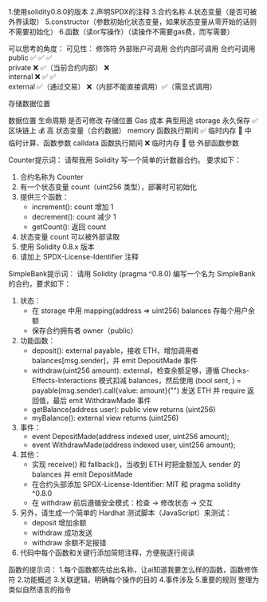 1.使用solidity0.8.0的版本
2.声明SPDX的注释
3.合约名称
4.状态变量（是否可被外界读取）
5.constructor（参数初始化状态变量，如果状态变量从零开始的话则不需要初始化）
6.函数（读or写操作）（读操作不需要gas费，而写需要）


可以思考的角度：
可见性：
修饰符	    外部账户可调用	       合约内部可调用	       合约可调用	
public	        ✅	                  ✅	               ✅	
private	        ❌	                  ✅（当前合约内部）	  ❌	 
internal	      ❌	                  ✅	               ✅	 
external	      ✅（通过交易）	        ❌（内部不能直接调用）✅（需显式调用）	 

存储数据位置

数据位置	生命周期	   是否可修改	   存储位置	    Gas    成本	    典型用途
storage	 永久保存	       ✅	     区块链上	     💰     高	     状态变量（合约数据）
memory	 函数执行期间	    ✅	      临时内存	    💸     中	      临时计算、函数参数
calldata 函数执行期间	    ❌      	临时内存	    💎     低	      外部函数参数


Counter提示词：
请帮我用 Solidity 写一个简单的计数器合约。
要求如下：
1. 合约名称为 Counter
2. 有一个状态变量 count（uint256 类型），部署时可初始化
3. 提供三个函数：
   - increment(): count 增加 1
   - decrement(): count 减少 1
   - getCount(): 返回 count
4. 状态变量 count 可以被外部读取
5. 使用 Solidity 0.8.x 版本
6. 请加上 SPDX-License-Identifier 注释

SimpleBank提示词：
请用 Solidity (pragma ^0.8.0) 编写一个名为 SimpleBank 的合约，要求如下：
1) 状态：
   - 在 storage 中用 mapping(address => uint256) balances 存每个用户余额
   - 保存合约拥有者 owner（public）
2) 功能函数：
   - deposit(): external payable，接收 ETH，增加调用者 balances[msg.sender]，并 emit DepositMade 事件
   - withdraw(uint256 amount): external，检查余额足够，遵循 Checks-Effects-Interactions 模式扣减 balances，然后使用 (bool sent, ) = payable(msg.sender).call{value: amount}("") 发送 ETH 并 require 返回值，最后 emit WithdrawMade 事件
   - getBalance(address user): public view returns (uint256)
   - myBalance(): external view returns (uint256)
3) 事件：
   - event DepositMade(address indexed user, uint256 amount);
   - event WithdrawMade(address indexed user, uint256 amount);
4) 其他：
   - 实现 receive() 和 fallback()，当收到 ETH 时把金额加入 sender 的 balances 并 emit DepositMade
   - 在合约头部添加 SPDX-License-Identifier: MIT 和 pragma solidity ^0.8.0
   - 在 withdraw 前后遵循安全模式：检查 -> 修改状态 -> 交互
5) 另外，请生成一个简单的 Hardhat 测试脚本（JavaScript）来测试：
   - deposit 增加余额
   - withdraw 成功发送
   - withdraw 余额不足报错
6) 代码中每个函数和关键行添加简短注释，方便我逐行阅读

函数的提示词：
1.每个函数都先给出名称，让ai知道我要怎么样的函数，函数修饰符
2.功能概述
3.关联逻辑，明确每个操作的目的
4.事件涉及
5.重要的规则
整理为类似自然语言的指令


